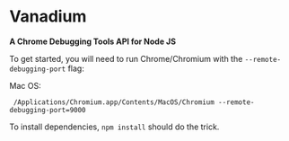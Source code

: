 Vanadium
========

**A Chrome Debugging Tools API for Node JS**

To get started, you will need to run Chrome/Chromium with the ```--remote-debugging-port``` flag:

Mac OS:

``` /Applications/Chromium.app/Contents/MacOS/Chromium --remote-debugging-port=9000```

To install dependencies, ```npm install``` should do the trick.
